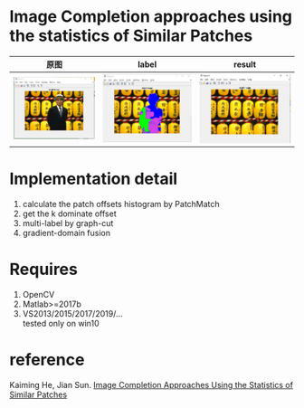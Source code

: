 # Image Completion approaches using the statistics of Similar Patches



| 原图                         | label                       | result |
| ---------------------------- | --------------------------- | ------ |
| ![](/1.jpg) | ![](/5.jpg) | ![](/3.jpg)        |


# Implementation detail
1. calculate the patch offsets  histogram by PatchMatch
2. get the k dominate offset  
3. multi-label by graph-cut
4. gradient-domain fusion

# Requires

1. OpenCV <br>
2. Matlab>=2017b <br>
3. VS2013/2015/2017/2019/... <br>
tested only on win10 <br>

# reference
Kaiming He, Jian Sun. [Image Completion Approaches Using the Statistics of Similar Patches](http://kaiminghe.com/publications/pami14completion.pdf )

